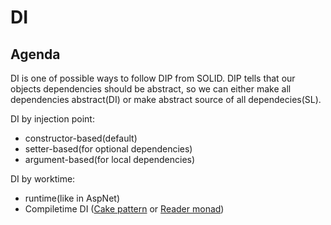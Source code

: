# DI

## Agenda

DI is one of possible ways to follow DIP from SOLID. DIP tells that our objects dependencies should be abstract, so we can either make all dependencies abstract(DI) or make abstract source of all dependecies(SL).

DI by injection point:
- constructor-based(default)
- setter-based(for optional dependencies)
- argument-based(for local dependencies)

DI by worktime:
- runtime(like in AspNet)
- Compiletime DI ([Cake pattern](../Scala/cake-pattern.md) or [Reader monad](../reader.md))




